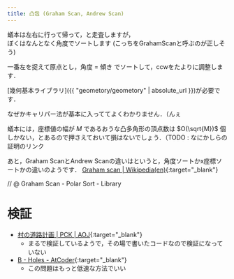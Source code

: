 ```yaml
---
title: 凸包 (Graham Scan, Andrew Scan)
---
```


蟻本は左右に行って帰って，と走査しますが，  
ぼくはなんとなく角度でソートします (こっちをGrahamScanと呼ぶのが正しそう)

一番左を捉えて原点とし，角度 = 傾き でソートして，ccwをたよりに調整します．

[幾何基本ライブラリ]({{ "geometory/geometory" | absolute_url }})が必要です．

なぜかキャリパー法が基本に入っててよくわかりません．（んぇ

蟻本には，座標値の幅が $M$ であるおうな凸多角形の頂点数は $O(\sqrt{M})$ 個しかない，とあるので押さえておいて損はないでしょう．（TODO : なにかしらの証明のリンク

あと，Graham ScanとAndrew Scanの違いはというと，角度ソートかx座標ソートかの違いのようです． [Graham scan \| Wikipedia(en)](https://en.wikipedia.org/wiki/Graham_scan){:target="_blank"}

// @ Graham Scan - Polar Sort - Library

# 検証

* [村の道路計画 \| PCK \| AOJ](https://onlinejudge.u-aizu.ac.jp/status/users/luma/submissions/12/0342/judge/2473617/C++){:target="_blank"}
  * まるで検証しているようで，その場で書いたコードなので検証になっていない
* [B - Holes - AtCoder](https://beta.atcoder.jp/contests/agc021/submissions/2145093){:target="_blank"}
  * この問題はもっと低速な方法でいい



